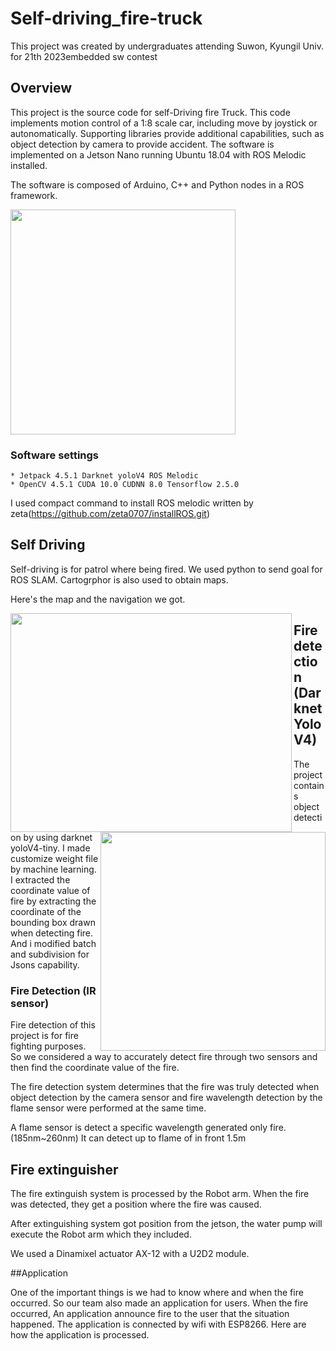 # Self-driving_fire-truck

This project was created by undergraduates attending Suwon, Kyungil Univ. for 21th 2023embedded sw contest

## Overview
This project is the source code for self-Driving fire Truck. This code implements motion control of a 1:8 scale car, including move by joystick or autonomatically. Supporting libraries provide additional capabilities, such as object detection by camera to provide accident. The software is implemented on a Jetson Nano running Ubuntu 18.04 with ROS Melodic installed.

The software is composed of Arduino, C++ and Python nodes in a ROS framework.

  <img src = https://github.com/gonglini/Embedded_sw_contest_2023/assets/65767592/c5af81c5-d55b-409f-9fd5-a935d67dafd6.jpg  height="360" >


### Software settings
```
* Jetpack 4.5.1 Darknet yoloV4 ROS Melodic
* OpenCV 4.5.1 CUDA 10.0 CUDNN 8.0 Tensorflow 2.5.0
```
I used compact command to install ROS melodic written by zeta(https://github.com/zeta0707/installROS.git)


## Self Driving

Self-driving is for patrol where being fired. We used python to send goal for ROS SLAM. Cartogrphor is also used to obtain maps.

Here's the map and the navigation we got.

<img src = https://user-images.githubusercontent.com/65767592/235427299-fb32638c-17a3-4ed7-bec6-ed2805b5473b.gif  width="450" height="350"  align="left">
<img src = https://user-images.githubusercontent.com/65767592/235427736-1006aaee-7dc9-47ca-af52-d081794774f0.jpg   width="360" height="350" align="right">




## Fire detection (Darknet YoloV4)

The project contains object detection by using darknet yoloV4-tiny. 
I made customize weight file by machine learning.  
I extracted the coordinate value of fire by extracting the coordinate of the bounding box drawn when detecting fire.
And i modified batch and subdivision for Jsons capability.

### Fire Detection (IR sensor)

Fire detection of this project is for fire fighting purposes. So we considered a way to accurately detect fire through two sensors and then find the coordinate value of the fire.

The fire detection system determines that the fire was truly detected when object detection by the camera sensor and fire wavelength detection by the flame sensor were performed at the same time.

A flame sensor is detect a specific wavelength generated only fire.(185nm~260nm) It can detect up to flame of in front 1.5m


## Fire extinguisher

The fire extinguish system is processed by the Robot arm. When the fire was detected, they get a position where the fire was caused. 

After extinguishing system got position from the jetson, the water pump  will execute the Robot arm which they included.

We used a Dinamixel actuator AX-12 with a U2D2 module.

##Application

One of the important things is we had to know where and when the fire occurred. So our team also made an application for users.
When the fire occurred, An application announce fire to the user that the situation happened.
The application is connected by wifi with ESP8266.
Here are how the application is processed.



